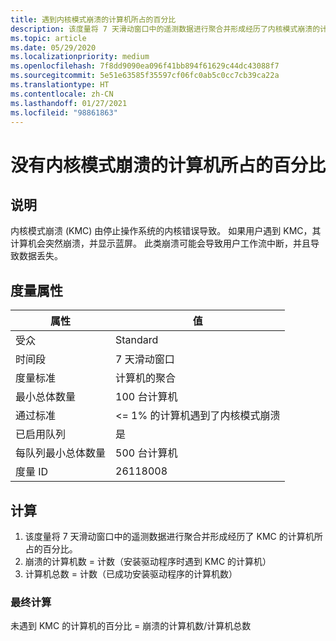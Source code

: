 ```yaml
---
title: 遇到内核模式崩溃的计算机所占的百分比
description: 该度量将 7 天滑动窗口中的遥测数据进行聚合并形成经历了内核模式崩溃的计算机所占的百分比
ms.topic: article
ms.date: 05/29/2020
ms.localizationpriority: medium
ms.openlocfilehash: 7f8dd9090ea096f41bb894f61629c44dc43088f7
ms.sourcegitcommit: 5e51e63585f35597cf06fc0ab5c0cc7cb39ca22a
ms.translationtype: HT
ms.contentlocale: zh-CN
ms.lasthandoff: 01/27/2021
ms.locfileid: "98861863"
---
```

# <a name="percent-of-machines-without-a-kernel-mode-crash"></a>没有内核模式崩溃的计算机所占的百分比

## <a name="description"></a>说明

内核模式崩溃 (KMC) 由停止操作系统的内核错误导致。 如果用户遇到 KMC，其计算机会突然崩溃，并显示蓝屏。 此类崩溃可能会导致用户工作流中断，并且导致数据丢失。

## <a name="measure-attributes"></a>度量属性

|属性|值|
|----|----|
|受众|Standard|
|时间段|7 天滑动窗口|
|度量标准|计算机的聚合|
|最小总体数量|100 台计算机|
|通过标准|<= 1% 的计算机遇到了内核模式崩溃|
|已启用队列|是|
|每队列最小总体数量|500 台计算机|
|度量 ID|26118008|

## <a name="calculation"></a>计算

1. 该度量将 7 天滑动窗口中的遥测数据进行聚合并形成经历了 KMC 的计算机所占的百分比。
2. 崩溃的计算机数 = 计数（安装驱动程序时遇到 KMC 的计算机）
3. 计算机总数 = 计数（已成功安装驱动程序的计算机数）

### <a name="final-calculation"></a>最终计算

未遇到 KMC 的计算机的百分比 = 崩溃的计算机数/计算机总数
